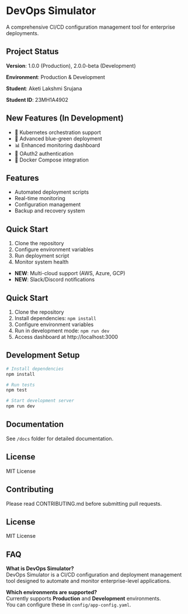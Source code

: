 # DevOps Simulator

A comprehensive CI/CD configuration management tool for enterprise deployments.
## Project Status

**Version**: 1.0.0 (Production), 2.0.0-beta (Development)

**Environment**: Production & Development

**Student**: Aketi Lakshmi Srujana

**Student ID**: 23MH1A4902


## New Features (In Development)
- 🚀 Kubernetes orchestration support
- 🔄 Advanced blue-green deployment
- 📊 Enhanced monitoring dashboard
- 🔐 OAuth2 authentication
- 🐳 Docker Compose integration


## Features
- Automated deployment scripts
- Real-time monitoring
- Configuration management
- Backup and recovery system


## Quick Start
1. Clone the repository
2. Configure environment variables
3. Run deployment script
4. Monitor system health

- **NEW**: Multi-cloud support (AWS, Azure, GCP)
- **NEW**: Slack/Discord notifications

## Quick Start
1. Clone the repository
2. Install dependencies: `npm install`
3. Configure environment variables
4. Run in development mode: `npm run dev`
5. Access dashboard at http://localhost:3000

## Development Setup
```bash
# Install dependencies
npm install

# Run tests
npm test

# Start development server
npm run dev
```


## Documentation
See `/docs` folder for detailed documentation.


## License
MIT License

## Contributing
Please read CONTRIBUTING.md before submitting pull requests.

## License
MIT License

## FAQ

**What is DevOps Simulator?**  
DevOps Simulator is a CI/CD configuration and deployment management tool designed to automate and monitor enterprise-level applications.  

**Which environments are supported?**  
Currently supports **Production** and **Development** environments.  
You can configure these in `config/app-config.yaml`.

